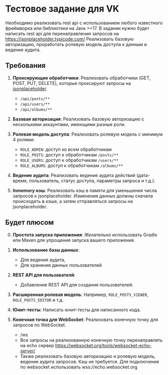 # Тестовое задание для VK

Необходимо реализовать rest api с использованием любого известного фреймворка или библиотеки на Java >=17.
В задании нужно будет написать rest api для перенаправления запросов на https://jsonplaceholder.typicode.com/
Реализовать базовую авторизацию, проработать ролевую модель доступа к данным и ведение аудита.

## Требования

1. **Проксирующие обработчики**: Реализовать обработчики (GET, POST, PUT, DELETE), которые проксируют запросы на [jsonplaceholder](https://jsonplaceholder.typicode.com/).
   - `/api/posts/**`
   - `/api/users/**`
   - `/api/albums/**`

2. **Базовая авторизация**: Реализовать базовую авторизацию с несколькими аккаунтами, имеющими разные роли.

3. **Ролевая модель доступа**: Реализовать ролевую модель с минимум 4 ролями:
   - `ROLE_ADMIN`: доступ ко всем обработчикам
   - `ROLE_POSTS`: доступ к обработчикам `/posts/**`
   - `ROLE_USERS`: доступ к обработчикам `/users/**`
   - `ROLE_ALBUMS`: доступ к обработчикам `/albums/**`

4. **Ведение аудита**: Реализовать ведение аудита действий (дата-время, пользователь, статус доступа, параметры запроса и т.д.).

5. **Inmemory кэш**: Реализовать кэш в памяти для уменьшения числа запросов к jsonplaceholder. Изменения данных должны сначала происходить в кэше, а затем отправляться запросы на jsonplaceholder.

## Будет плюсом

0. **Простота запуска приложения**: Желательно использовать Gradle или Maven для упрощения запуска вашего приложения.

1. **Использование базы данных**:
   - Для ведения аудита,
   - Для хранения данных пользователей
  
2. **REST API для пользователй**:
   -  Добавление REST API для создания пользователей.

3. **Расширенная ролевая модель**: Например, `ROLE_POSTS_VIEWER`, `ROLE_POSTS_EDITOR` и т.д.

4. **Юнит-тесты**: Написать юнит-тесты для написанного кода.

5. **Конечная точка для WebSocket**: Реализовать конечную точку для запросов по WebSocket.
   - /ws
   - Все запросы на реализованную конечную точку перенаправлять на echo сервер https://websocket.org/tools/websocket-echo-server/
   - Также реализовать базовую авторизацию и ролевую модель, ведение аудита запросов. Кэш не требуется. Для подключения по websocket использовать wss://echo.websocket.org
